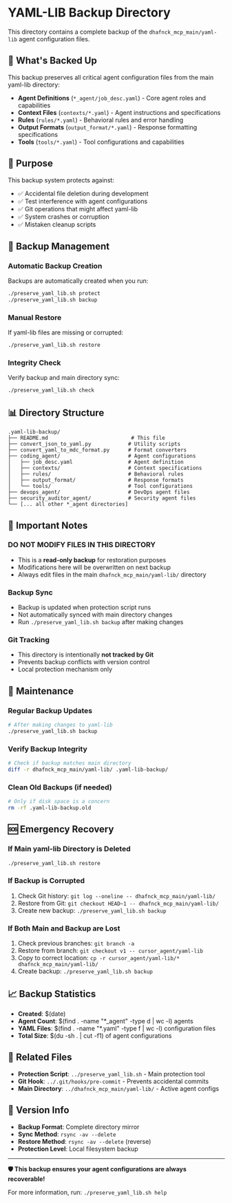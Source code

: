 # YAML-LIB Backup Directory

This directory contains a complete backup of the `dhafnck_mcp_main/yaml-lib` agent configuration files.

## 📁 What's Backed Up

This backup preserves all critical agent configuration files from the main yaml-lib directory:

- **Agent Definitions** (`*_agent/job_desc.yaml`) - Core agent roles and capabilities
- **Context Files** (`contexts/*.yaml`) - Agent instructions and specifications  
- **Rules** (`rules/*.yaml`) - Behavioral rules and error handling
- **Output Formats** (`output_format/*.yaml`) - Response formatting specifications
- **Tools** (`tools/*.yaml`) - Tool configurations and capabilities

## 🎯 Purpose

This backup system protects against:
- ✅ Accidental file deletion during development
- ✅ Test interference with agent configurations
- ✅ Git operations that might affect yaml-lib
- ✅ System crashes or corruption
- ✅ Mistaken cleanup scripts

## 🔄 Backup Management

### Automatic Backup Creation
Backups are automatically created when you run:
```bash
./preserve_yaml_lib.sh protect
./preserve_yaml_lib.sh backup
```

### Manual Restore
If yaml-lib files are missing or corrupted:
```bash
./preserve_yaml_lib.sh restore
```

### Integrity Check
Verify backup and main directory sync:
```bash
./preserve_yaml_lib.sh check
```

## 📊 Directory Structure

```
.yaml-lib-backup/
├── README.md                           # This file
├── convert_json_to_yaml.py            # Utility scripts
├── convert_yaml_to_mdc_format.py      # Format converters
├── coding_agent/                      # Agent configurations
│   ├── job_desc.yaml                  # Agent definition
│   ├── contexts/                      # Context specifications
│   ├── rules/                         # Behavioral rules
│   ├── output_format/                 # Response formats
│   └── tools/                         # Tool configurations
├── devops_agent/                      # DevOps agent files
├── security_auditor_agent/            # Security agent files
└── [... all other *_agent directories]
```

## 🚨 Important Notes

### **DO NOT MODIFY FILES IN THIS DIRECTORY**
- This is a **read-only backup** for restoration purposes
- Modifications here will be overwritten on next backup
- Always edit files in the main `dhafnck_mcp_main/yaml-lib/` directory

### **Backup Sync**
- Backup is updated when protection script runs
- Not automatically synced with main directory changes
- Run `./preserve_yaml_lib.sh backup` after making changes

### **Git Tracking**
- This directory is intentionally **not tracked by Git**
- Prevents backup conflicts with version control
- Local protection mechanism only

## 🔧 Maintenance

### Regular Backup Updates
```bash
# After making changes to yaml-lib
./preserve_yaml_lib.sh backup
```

### Verify Backup Integrity
```bash
# Check if backup matches main directory
diff -r dhafnck_mcp_main/yaml-lib/ .yaml-lib-backup/
```

### Clean Old Backups (if needed)
```bash
# Only if disk space is a concern
rm -rf .yaml-lib-backup.old
```

## 🆘 Emergency Recovery

### If Main yaml-lib Directory is Deleted
```bash
./preserve_yaml_lib.sh restore
```

### If Backup is Corrupted
1. Check Git history: `git log --oneline -- dhafnck_mcp_main/yaml-lib/`
2. Restore from Git: `git checkout HEAD~1 -- dhafnck_mcp_main/yaml-lib/`
3. Create new backup: `./preserve_yaml_lib.sh backup`

### If Both Main and Backup are Lost
1. Check previous branches: `git branch -a`
2. Restore from branch: `git checkout v1 -- cursor_agent/yaml-lib`
3. Copy to correct location: `cp -r cursor_agent/yaml-lib/* dhafnck_mcp_main/yaml-lib/`
4. Create backup: `./preserve_yaml_lib.sh backup`

## 📈 Backup Statistics

- **Created**: $(date)
- **Agent Count**: $(find . -name "*_agent" -type d | wc -l) agents
- **YAML Files**: $(find . -name "*.yaml" -type f | wc -l) configuration files
- **Total Size**: $(du -sh . | cut -f1) of agent configurations

## 🔗 Related Files

- **Protection Script**: `../preserve_yaml_lib.sh` - Main protection tool
- **Git Hook**: `../.git/hooks/pre-commit` - Prevents accidental commits
- **Main Directory**: `../dhafnck_mcp_main/yaml-lib/` - Active agent configs

## 📝 Version Info

- **Backup Format**: Complete directory mirror
- **Sync Method**: `rsync -av --delete`
- **Restore Method**: `rsync -av --delete` (reverse)
- **Protection Level**: Local filesystem backup

---

**🛡️ This backup ensures your agent configurations are always recoverable!**

For more information, run: `./preserve_yaml_lib.sh help`